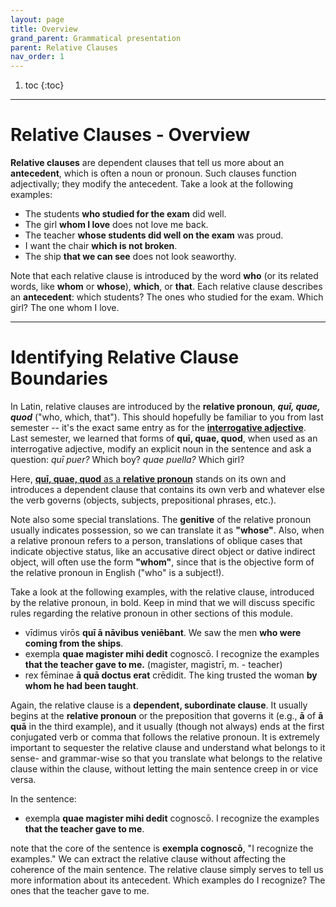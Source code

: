 ```yaml
---
layout: page
title: Overview
grand_parent: Grammatical presentation
parent: Relative Clauses
nav_order: 1
---
```


1. toc
{:toc}

***

# Relative Clauses - Overview

**Relative clauses** are dependent clauses that tell us more about an **antecedent**, which is often a noun or pronoun. Such clauses function adjectivally; they modify the antecedent. Take a look at the following examples:

- The students **who studied for the exam** did well.
- The girl **whom I love** does not love me back.
- The teacher **whose students did well on the exam** was proud.
- I want the chair **which is not broken**.
- The ship **that we can see** does not look seaworthy.

Note that each relative clause is introduced by the word **who** (or its related words, like **whom** or **whose**), **which**, or **that**. Each relative clause describes an **antecedent**: which students? The ones who studied for the exam. Which girl? The one whom I love.

***

# Identifying Relative Clause Boundaries

In Latin, relative clauses are introduced by the **relative pronoun**, ***quī, quae, quod*** ("who, which, that"). This should hopefully be familiar to you from last semester -- it's the exact same entry as for the [**interrogative adjective**](../../../reference/adjectives-paradigms/#interrogative/). Last semester, we learned that forms of **quī, quae, quod**, when used as an interrogative adjective, modify an explicit noun in the sentence and ask a question: *quī puer?* Which boy? *quae puella?* Which girl?

Here, [**quī, quae, quod** as a **relative pronoun**](../../../reference/pronouns-paradigms/#relative) stands on its own and introduces a dependent clause that contains its own verb and whatever else the verb governs (objects, subjects, prepositional phrases, etc.).

Note also some special translations. The **genitive** of the relative pronoun usually indicates possession, so we can translate it as **"whose"**. Also, when a relative pronoun refers to a person, translations of oblique cases that indicate objective status, like an accusative direct object or dative indirect object, will often use the form **"whom"**, since that is the objective form of the relative pronoun in English ("who" is a subject!).

Take a look at the following examples, with the relative clause, introduced by the relative pronoun, in bold. Keep in mind that we will discuss specific rules regarding the relative pronoun in other sections of this module.

- vīdimus virōs **quī ā nāvibus veniēbant**. We saw the men **who were coming from the ships**.
- exempla **quae magister mihi dedit** cognoscō. I recognize the examples **that the teacher gave to me.** (magister, magistrī, m. - teacher)
- rex fēminae **ā quā doctus erat** crēdidit. The king trusted the woman **by whom he had been taught**.

Again, the relative clause is a **dependent, subordinate clause**. It usually begins at the **relative pronoun** or the preposition that governs it (e.g., **ā** of **ā quā** in the third example), and it usually (though not always) ends at the first conjugated verb or comma that follows the relative pronoun. It is extremely important to sequester the relative clause and understand what belongs to it sense- and grammar-wise so that you translate what belongs to the relative clause within the clause, without letting the main sentence creep in or vice versa.

In the sentence:

- exempla **quae magister mihi dedit** cognoscō. I recognize the examples **that the teacher gave to me**.

note that the core of the sentence is **exempla cognoscō**, "I recognize the examples." We can extract the relative clause without affecting the coherence of the main sentence. The relative clause simply serves to tell us more information about its antecedent. Which examples do I recognize? The ones that the teacher gave to me.
